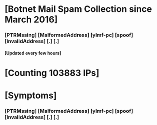 # [Botnet Mail Spam Collection since March 2016]
### [PTRMssing] [MalformedAddress] [ylmf-pc] [spoof] [InvalidAddress] [.] [.]
#### [Updated every few hours]

# [Counting 103883 IPs]

# [Symptoms] 
###   [PTRMssing] [MalformedAddress] [ylmf-pc] [spoof] [InvalidAddress] [.] [.]
